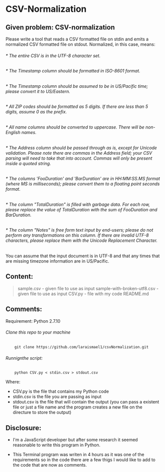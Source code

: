 # CSV-Normalization


## Given problem: CSV-normalization
Please write a tool that reads a CSV formatted file on stdin and emits a normalized CSV formatted file on stdout. Normalized, in this case, means:

###### * The entire CSV is in the UTF-8 character set.
###### * The Timestamp column should be formatted in ISO-8601 format.
###### * The Timestamp column should be assumed to be in US/Pacific time; please convert it to US/Eastern.
###### * All ZIP codes should be formatted as 5 digits. If there are less than 5 digits, assume 0 as the prefix.
###### * All name columns should be converted to uppercase. There will be non-English names.
###### * The Address column should be passed through as is, except for Unicode validation. Please note there are commas in the Address field; your CSV parsing will need to take that into account. Commas will only be present inside a quoted string.
###### * The columns 'FooDuration' and 'BarDuration' are in HH:MM:SS.MS format (where MS is milliseconds); please convert them to a floating point seconds format.
###### * The column "TotalDuration" is filled with garbage data. For each row, please replace the value of TotalDuration with the sum of FooDuration and BarDuration.
###### * The column "Notes" is free form text input by end-users; please do not perform any transformations on this column. If there are invalid UTF-8 characters, please replace them with the Unicode Replacement Character.


You can assume that the input document is in UTF-8 and that any times that are missing timezone information are in US/Pacific.

## Content:

> sample.csv - given file to use as input
> sample-with-broken-utf8.csv - given file to use as input
> CSV.py - file with my code
> README.md 


## Comments:

 Requirement:
Python 2.7.10


###### Clone this repo to your machine
```
	git clone https://github.com/laraismael1/csvNormalization.git
```
###### Runnignthe script:

```
	python CSV.py < stdin.csv > stdout.csv
```

Where:

- CSV.py is the file that contains my Python code
- stdin.csv is the file you are passing as input
- stdout.csv is the file that will contain the output (you can pass a existent file or just a file name and the program creates a new file on the directure to store the output)


## Disclosure:

* I'm a JavaScript developer but after some research it seemed reasonable to write this program in Python.

* This Terminal program was writen in 4 hours as it was one of the requirements so in the code there are a few thigs I would like to add to the code that are now as comments.

